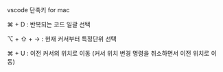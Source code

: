 
vscode 단축키 for mac

⌘ + D : 반복되는 코드 일괄 선택

⌥ + ⇧ + → : 현재 커서부터 특정단위 선택

⌘ + U : 이전 커서의 위치로 이동 (커서 위치 변경 명령을 취소하면서 이전 위치로 이동)
